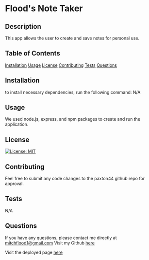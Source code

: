 # Flood's Note Taker 
## Description 
This app allows the user to create and save notes for personal use.
## Table of Contents
[Installation](#Installation)
[Usage](#Usage)
[License](#License)
[Contributing](#Contributing)
[Tests](#Tests)
[Questions](#Questions)
## Installation 
to install necessary dependencies, run the following command:
N/A
## Usage 
We used node.js, express, and npm packages to create and run the application.
## License 
[![License: MIT](https://img.shields.io/badge/License-MIT-yellow.svg)](https://opensource.org/licenses/MIT)
## Contributing 
Feel free to submit any code changes to the paxton44 github repo for approval.
## Tests 
N/A
## Questions
If you have any questions, please contact me directly at mitchflood1@gmail.com 
Visit my Github [here](https://github.com/paxton44)

Visit the deployed page [here](https://floods-note-taking-app.herokuapp.com/)

<!-- [alt text](./public/assets/Screenshot (192).png) -->